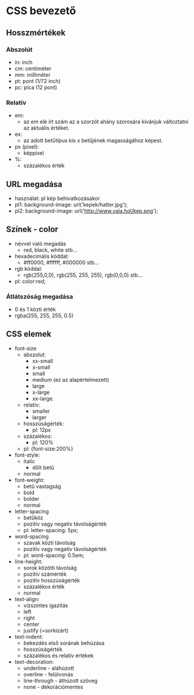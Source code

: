 # CSS bevezető

## Hosszmértékek

### Abszolút

- in: inch
- cm: centiméter
- mm: milliméter
- pt: pont (1/72 inch)
- pc: pica (12 pont)

### Relatív

- em:
  - az em elé írt szám az a szorzót ahány szorosára kívánjuk változtatni az aktuális értéket.
- ex:
  - az adott betűtípus kis x betűjének magasságához képest.
- px (pixel):
  - képpixel
- %:
  - százalékos érték

## URL megadása

- használat: pl kép behivatkozásakor
- pl1: background-image: url('kepek/hatter.jpg');
- pl2: background-image: url('http://www.vala.hol/kep.png');

## Színek - color

- névvel való megadás
  - red, black, white stb...
- hexadecimális kóddal:
  - #ff0000, #ffffff, #000000 stb...
- rgb kóddal:
  - rgb(255,0,0), rgb(255, 255, 255), rgb(0,0,0) stb...
- pl: color:red;

### Átlátszóság megadása

- 0 és 1 közti érték
- rgba(255, 255, 255, 0.5)

## CSS elemek

- font-size
  - abszolut:
    - xx-small
    - x-small
    - small
    - medium (ez az alapértelmezett)
    - large
    - x-large
    - xx-large.
  - relativ:
    - smaller
    - larger
  - hosszúságérték:
    - pl: 12px
  - százalékos:
    - pl: 120%
  - pl:  \{font-size:200%\}
- font-style:
  - italic
    - dőlt betű
  - normal
- font-weight:
  - betű vastagság
  - bold
  - bolder
  - normal
- letter-spacing
  - betűköz
  - pozitív vagy negatív távolságérték
  - pl: letter-spacing: 5px;
- word-spacing
  - szavak közti távolság
  - pozitív vagy negatív távolságérték
  - pl: word-spacing: 0.5em;
- line-height:
  - sorok közötti távolság
  - pozitív számérték
  - pozitív hosszúságérték
  - százalékos érték
  - normal
- text-align:
  - vízszintes igazítás
  - left
  - right
  - center
  - justify (=sorkizárt)
- text-indent:
  - bekezdés első sorának behúzása
  - hosszúságérték
  - százalékos és relatív értékek
- text-decoration:
  - underline - aláhúzott
  - overline - felülvonás
  - line-through - áthúzott szöveg
  - none - dekorációmentes
